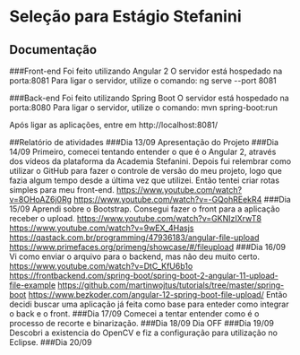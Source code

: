 # Seleção para Estágio Stefanini
## Documentação

###Front-end
Foi feito utilizando Angular 2
O servidor está hospedado na porta:8081
Para ligar o servidor, utilize o comando: ng serve --port 8081

###Back-end
Foi feito utilizando Spring Boot
O servidor está hospedado na porta:8080
Para ligar o servidor, utilize o comando: mvn spring-boot:run

Após ligar as aplicações, entre em http://localhost:8081/

##Relatório de atividades
###Dia 13/09
Apresentação do Projeto
###Dia 14/09
Primeiro, comecei tentando entender o que é o Angular 2, através dos vídeos da plataforma da Academia Stefanini.
Depois fui relembrar como utilizar o GitHub para fazer o controle de versão do meu projeto, logo que fazia algum tempo desde a última vez que utilizei.
Então tentei criar rotas simples para meu front-end. 
https://www.youtube.com/watch?v=8OHoAZ6j0Rg
https://www.youtube.com/watch?v=-GQohREekR4
###Dia 15/09
Aprendi sobre o Bootstrap.
Consegui fazer o front para a aplicação receber o upload.
https://www.youtube.com/watch?v=GKNIzIXrwT8
https://www.youtube.com/watch?v=9wEX_4Hasjs
https://qastack.com.br/programming/47936183/angular-file-upload
https://www.primefaces.org/primeng/showcase/#/fileupload
###Dia 16/09
Vi como enviar o arquivo para o backend, mas não deu muito certo.
https://www.youtube.com/watch?v=DtC_KfU6b1o
https://frontbackend.com/spring-boot/spring-boot-2-angular-11-upload-file-example
https://github.com/martinwojtus/tutorials/tree/master/spring-boot
https://www.bezkoder.com/angular-12-spring-boot-file-upload/
Então decidi buscar uma aplicação já feita como base para enteder como integrar o back e o front.
###Dia 17/09
Comecei a tentar entender como é o processo de recorte e binarização.
###Dia 18/09
Dia OFF
###Dia 19/09
Descobri a existencia do OpenCV e fiz a configuração para utilização no Eclipse.
###Dia 20/09

